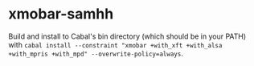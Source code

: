 # xmobar-samhh

Build and install to Cabal's bin directory (which should be in your PATH) with `cabal install --constraint "xmobar +with_xft +with_alsa +with_mpris +with_mpd" --overwrite-policy=always`.

